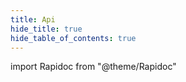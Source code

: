 ```yaml
---
title: Api
hide_title: true
hide_table_of_contents: true
---
```


import Rapidoc from "@theme/Rapidoc"

<!-- https://api-reference.checkout.com/swagger.yaml -->
<!-- https://ic-api.s-money.net/swagger/docs/v1.0/cardfactory -->
<!-- https://api.xpollens.com/swagger/docs/v1.0/cardfactory -->
<!-- https://petstore.swagger.io/v2/swagger.json -->
<Rapidoc apiUrl="https://ic-api.s-money.net/swagger/docs/v1.0/cardfactory">
</Rapidoc>
